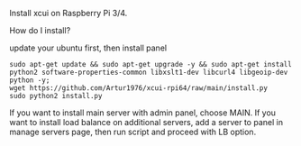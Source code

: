 Install xcui on Raspberry Pi 3/4.

How do I install?

update your ubuntu first, then install panel

    sudo apt-get update && sudo apt-get upgrade -y && sudo apt-get install python2 software-properties-common libxslt1-dev libcurl4 libgeoip-dev python -y;
    wget https://github.com/Artur1976/xcui-rpi64/raw/main/install.py
    sudo python2 install.py

If you want to install main server with admin panel, choose MAIN.
If you want to install load balance on additional servers, add a server to panel in manage servers page, then run script and proceed with LB option.
